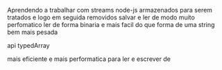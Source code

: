 Aprendendo a trabalhar com streams node-js
armazenados para serem tratados e logo em seguida removidos salvar e ler
de modo muito perfomatico
ler de forma binaria e mais facil do que forma de uma string bem mais pesada

api typedArray

mais eficiente e mais performatica para ler e escrever de
